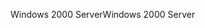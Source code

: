 <span data-ttu-id="7b7e7-101">Windows 2000 Server</span><span class="sxs-lookup"><span data-stu-id="7b7e7-101">Windows 2000 Server</span></span>